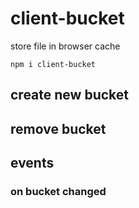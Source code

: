 # client-bucket
store file in browser cache

```npm i client-bucket```

## create new bucket

## remove bucket

## events

### on bucket changed
